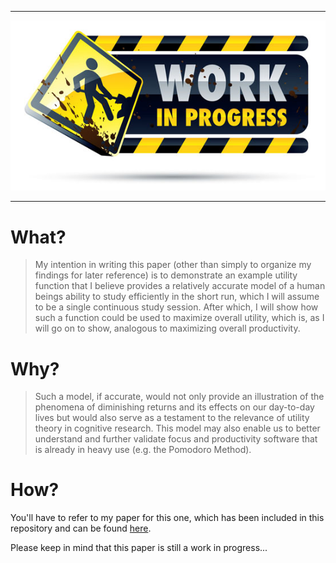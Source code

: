 -----------------------------------------------------
![Under Construction](img/under-construction.jpg)

-----------------------------------------------------

# What?
> My intention in writing this paper (other than simply to organize my findings for later reference) is to demonstrate an example utility function that I believe provides a relatively accurate model of a human beings ability to study efficiently in the short run, which I will assume to be a single continuous study session. After which, I will show how such a function could be used to maximize overall utility, which is, as I will go on to show, analogous to maximizing overall productivity.

# Why?
> Such a model, if accurate, would not only provide an illustration of the phenomena of diminishing returns and its effects on our day-to-day lives but would also serve as a testament to the relevance of utility theory in cognitive research. This model may also enable us to better understand and further validate focus and productivity software that is already in heavy use (e.g. the Pomodoro Method). 

# How?
You'll have to refer to my paper for this one, which has been included in this repository and can be found [here](UtilityFunctionForStudying.pdf).

Please keep in mind that this paper is still a work in progress...
